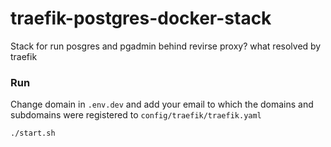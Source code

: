 # traefik-postgres-docker-stack

Stack for run posgres and pgadmin behind revirse proxy? what resolved by traefik

### Run
Change domain in `.env.dev` and add your email to which the domains and subdomains were registered to `config/traefik/traefik.yaml`

```bash
./start.sh
```